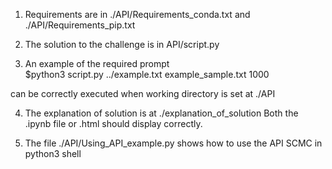 1. Requirements are in ./API/Requirements_conda.txt and ./API/Requirements_pip.txt

2. The solution to the challenge is in API/script.py

3. An example of the required prompt <br>
$python3 script.py ../example.txt example_sample.txt 1000

can be correctly executed when working directory is set at ./API


4. The explanation of solution is at ./explanation_of_solution
Both the .ipynb file or .html should display correctly.

5. The file ./API/Using_API_example.py shows how to use the API SCMC in python3 shell
